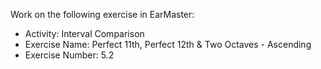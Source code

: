 Work on the following exercise in EarMaster:
- Activity: Interval Comparison
- Exercise Name: Perfect 11th, Perfect 12th & Two Octaves - Ascending
- Exercise Number: 5.2
